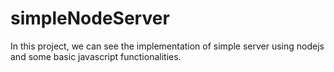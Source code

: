 # simpleNodeServer
In this project, we can see the implementation of simple server using nodejs and some basic javascript functionalities.
